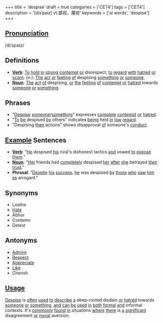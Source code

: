 +++
title = 'despise'
draft = true
categories = ['CET4']
tags = ['CET4']
description = '[disˈpaiz] vt.鄙视，蔑视'
keywords = ['ai words', 'despise']
+++

## [Pronunciation](/post/pronunciation/)
/dɪˈspaɪz/

## Definitions
- **[Verb](/post/verb/)**: [To](/post/to/) [hold](/post/hold/) [in](/post/in/) [strong](/post/strong/) [contempt](/post/contempt/) [or](/post/or/) disrespect; [to](/post/to/) [regard](/post/regard/) [with](/post/with/) [hatred](/post/hatred/) [or](/post/or/) [scorn](/post/scorn/). (n.): [The](/post/the/) [act](/post/act/) [or](/post/or/) [feeling](/post/feeling/) [of](/post/of/) despising [something](/post/something/) [or](/post/or/) [someone](/post/someone/).
- **[Noun](/post/noun/)**: [The](/post/the/) [act](/post/act/) [of](/post/of/) despising, [or](/post/or/) [the](/post/the/) [feeling](/post/feeling/) [of](/post/of/) [contempt](/post/contempt/) [or](/post/or/) [hatred](/post/hatred/) towards [someone](/post/someone/) [or](/post/or/) [something](/post/something/).

## Phrases
- "[Despise](/post/despise/) [someone](/post/someone/)/[something](/post/something/)" expresses [complete](/post/complete/) [contempt](/post/contempt/) [or](/post/or/) [hatred](/post/hatred/).
- "[To](/post/to/) [be](/post/be/) despised [by](/post/by/) others" indicates [being](/post/being/) held [in](/post/in/) [low](/post/low/) [regard](/post/regard/).
- "Despising [their](/post/their/) actions" shows disapproval [of](/post/of/) someone's [conduct](/post/conduct/).

## [Example](/post/example/) Sentences
- **[Verb](/post/verb/)**: "[He](/post/he/) despised [his](/post/his/) rival's dishonest tactics [and](/post/and/) vowed [to](/post/to/) [expose](/post/expose/) [them](/post/them/)."
- **[Noun](/post/noun/)**: "[Her](/post/her/) friends had [completely](/post/completely/) despised [her](/post/her/) [after](/post/after/) [she](/post/she/) betrayed [their](/post/their/) [trust](/post/trust/)."
- **Phrasal**: "[Despite](/post/despite/) [his](/post/his/) [success](/post/success/), [he](/post/he/) was despised [by](/post/by/) [those](/post/those/) [who](/post/who/) [saw](/post/saw/) [him](/post/him/) [as](/post/as/) arrogant."

## Synonyms
- Loathe
- [Hate](/post/hate/)
- Abhor
- Contemn
- Detest

## Antonyms
- [Admire](/post/admire/)
- [Respect](/post/respect/)
- [Appreciate](/post/appreciate/)
- [Like](/post/like/)
- Cherish

## [Usage](/post/usage/)
[Despise](/post/despise/) is [often](/post/often/) [used](/post/used/) [to](/post/to/) [describe](/post/describe/) [a](/post/a/) deep-rooted disdain [or](/post/or/) [hatred](/post/hatred/) towards [someone](/post/someone/) [or](/post/or/) [something](/post/something/), [and](/post/and/) [can](/post/can/) [be](/post/be/) [used](/post/used/) [in](/post/in/) [both](/post/both/) [formal](/post/formal/) [and](/post/and/) informal contexts. It's [commonly](/post/commonly/) [found](/post/found/) [in](/post/in/) situations [where](/post/where/) [there](/post/there/) is [a](/post/a/) [significant](/post/significant/) disagreement [or](/post/or/) [moral](/post/moral/) aversion.
